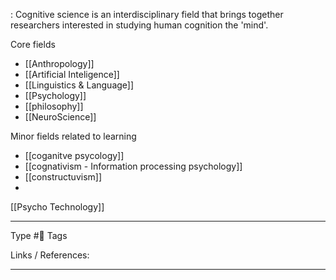 : Cognitive science is an interdisciplinary field that brings together researchers interested in studying human cognition the 'mind'.

Core fields
- [[Anthropology]]
- [[Artificial Inteligence]]
- [[Linguistics & Language]]
- [[Psychology]]
- [[philosophy]]
- [[NeuroScience]]

Minor fields related to learning
- [[coganitve psycology]]
- [[cognativism - Information processing psychology]]
- [[constructuvism]]
- 

[[Psycho Technology]]

---
Type #🌲
Tags 

Links / References:


---